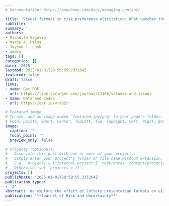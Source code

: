 ```yaml
---
# Documentation: https://wowchemy.com/docs/managing-content/

title: 'Visual formats in risk preference elicitation: What catches the eye?'
subtitle: ''
summary: ''
authors:
- Michelle Segovia
- Marco A. Palma
- Jayson L. Lusk
- admin
tags: []
categories: []
date: '2025'
lastmod: 2025-01-01T20:50:55.237264Z
featured: false
draft: false
links: 
- name: Get PDF
  url: https://link.springer.com/journal/11166/volumes-and-issues
- name: Data and Codes
  url: https://osf.io/vra65/

# Featured image
# To use, add an image named `featured.jpg/png` to your page's folder.
# Focal points: Smart, Center, TopLeft, Top, TopRight, Left, Right, BottomLeft, Bottom, BottomRight.
image:
  caption: ''
  focal_point: ''
  preview_only: false

# Projects (optional).
#   Associate this post with one or more of your projects.
#   Simply enter your project's folder or file name without extension.
#   E.g. `projects = ["internal-project"]` references `content/project/deep-learning/index.md`.
#   Otherwise, set `projects = []`.
projects: []
publishDate: '2025-01-01T20:50:55.237264Z'
publication_types: 
- '2'
abstract: 'We explore the effect of lottery presentation formats on elicitation of risk preferences using a popular probability-varying task (Holt and Laury,2002) and a payoff-varying task (Drichoutis and Lusk, 2016). The presentation formats use horizontal bars that vary either the width or height of the bars (or both at the same time) to help subjects in judging how large or small probabilities and monetary amounts are in a given choice set. These graphical formats are compared to a text only format. We complement our choice data with eye tracking data that enriches our structural models with additional information regarding how visual attention varies with the presented information. While we find no statistically significant effects of presentation formats on elicited parameters for risk preferences, we find that eye tracking information not only is associated with preference parameters, but it also changes the inferences with respect to which decision theory better fits the choice data.'
publication: '**Journal of Risk and Uncertainty**'
---
```

